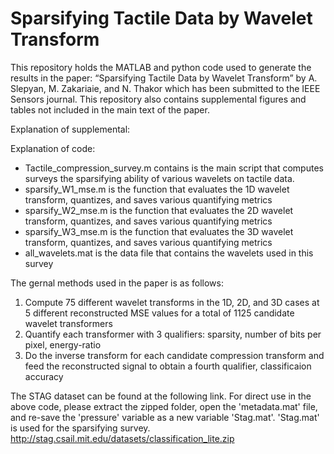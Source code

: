 # Sparsifying Tactile Data by Wavelet Transform
This repository holds the MATLAB and python code used to generate the results in the paper: “Sparsifying Tactile Data by Wavelet Transform” by A. Slepyan, M. Zakariaie, and N. Thakor which has been submitted to the IEEE Sensors journal.
This repository also contains supplemental figures and tables not included in the main text of the paper.

Explanation of supplemental:

Explanation of code:
- Tactile_compression_survey.m contains is the main script that computes surveys the sparsifying ability of various wavelets on tactile data.
- sparsify_W1_mse.m is the function that evaluates the 1D wavelet transform, quantizes, and saves various quantifying metrics
- sparsify_W2_mse.m is the function that evaluates the 2D wavelet transform, quantizes, and saves various quantifying metrics
- sparsify_W3_mse.m is the function that evaluates the 3D wavelet transform, quantizes, and saves various quantifying metrics
- all_wavelets.mat is the data file that contains the wavelets used in this survey

The gernal methods used in the paper is as follows:
1. Compute 75 different wavelet transforms in the 1D, 2D, and 3D cases at 5 different reconstructed MSE values for a total of 1125 candidate wavelet transformers
2. Quantify each transformer with 3 qualifiers: sparsity, number of bits per pixel, energy-ratio
3. Do the inverse transform for each candidate compression transform and feed the reconstructed signal to obtain a fourth qualifier, classificaion accuracy

The STAG dataset can be found at the following link. For direct use in the above code, please extract the zipped folder, open the 'metadata.mat' file, and re-save the 'pressure' variable as a new variable 'Stag.mat'. 'Stag.mat' is used for the sparsifying survey.
http://stag.csail.mit.edu/datasets/classification_lite.zip
